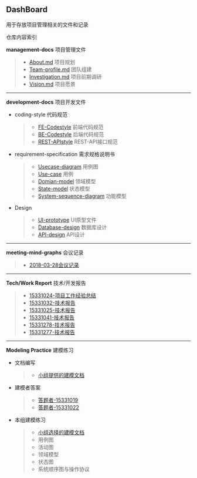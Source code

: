 ## DashBoard
用于存放项目管理相关的文件和记录

仓库内容索引

**management-docs** 项目管理文件
>- [About.md](management-docs/About.md) 项目规划
>- [Team-profile.md](management-docs/team-profile.md) 团队组建
>- [Investigation.md](management-docs/Investigation.md) 项目前期调研
>- [Vision.md](management-docs/Vision.md) 项目愿景

---------
**development-docs** 项目开发文件
* coding-style 代码规范
  >- [FE-Codestyle](development-docs/coding-style/FE-codeStyle.md) 前端代码规范
  >- [BE-Codestyle](development-docs/coding-style/BE-codeStyle.md) 后端代码规范
  >- [REST-APIstyle](development-docs/coding-style/Rest-API接口规范.md) REST-API接口规范
* requirement-specification 需求规格说明书
  >- [Usecase-diagram](development-docs/requirement-specification/use-case-diagram.md) 用例图
  >- [Use-case](development-docs/requirement-specification/use-case.md) 用例
  >- [Domian-model](development-docs/requirement-specification/domian-model.md) 领域模型
  >- [State-model](development-docs/requirement-specification/stage-model.md) 状态模型
  >- [System-sequence-diagram](development-docs/requirement-specification/system-sequence-diagram.md) 功能模型
* Design
  >- [UI-prototype](development-docs/design/UI-prototype) UI原型文件
  >- [Database-design](development-docs/design/E-R-model.md) 数据库设计
  >- [API-design](development-docs/design/API-design.md) API设计
  
---------
**meeting-mind-graphs** 会议记录
> - [2018-03-28会议记录](meeting-mind-graphs/2018-03-28)

--------
**Tech/Work Report** 技术/开发报告
>- [15331024-项目工作经验总结](https://kake4420.github.io/%E9%A1%B9%E7%9B%AE%E5%B7%A5%E4%BD%9C%E7%BB%8F%E9%AA%8C%E6%80%BB%E7%BB%93/)
>- [15331032-技术报告](https://cwmaxwell.github.io/react-natvie%E5%AE%89%E5%8D%93%E5%BC%80%E5%8F%91%E9%81%87%E5%88%B0%E7%9A%84%E5%9D%91/)
>- [15331025-技术报告](https://obrcnh.github.io/%E7%B3%BB%E7%BB%9F%E5%88%86%E6%9E%90%E4%B8%8E%E8%AE%BE%E8%AE%A1%E4%BD%9C%E4%B8%9A%E4%B8%89/)
>- [15331041-技术报告](https://blog.csdn.net/N1klausss/article/details/79919750)
>- [15331278-技术报告](http://t617.cn/blog/2018/04/12/Flask%E5%85%A5%E9%97%A8.html)
>- [15331277-技术报告](https://blog.csdn.net/m0_38088298/article/details/79901951)

--------
**Modeling Practice** 建模练习
* 文档编写
  >- [小组提供的建模文档](modeling-practice/提供的建模文档/AT应用的说明文档.md)
* 建模者答案
  >- [答题者-15331019]()
  >- [答题者-15331022](https://blog.csdn.net/cjl707408282/article/details/80296452)
* 本组建模练习
  >- [小组选择的建模文档](https://jupiter-sysu.github.io/dashboard/10-midterm-practice)
  >- 用例图
  >- 活动图
  >- 领域模型
  >- 状态图
  >- 系统顺序图与操作协议